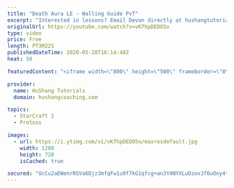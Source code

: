 ```yaml
---
title: "Death Aura LE - Walling Guide PvT"
excerpt: "Interested in lessons? Email Devon directly at hushangtutorials@outlook.com ------------------------------------------------------------------------------------------------------- Want to support HuShang Tutorials directly? Patreon is a website where you can contribute a monthly donation that will help"
originalUrl: https://youtube.com/watch?v=vKfhpDEDO5o
type: video
price: Free
length: PT3M22S
publishedDateTime: 2020-05-28T16:14:48Z
heat: 50

featuredContent: "<iframe width=\"800\" height=\"500\" frameborder=\"0\" src=\"https://www.youtube.com/embed/vKfhpDEDO5o\" allow=\"accelerometer; autoplay; encrypted-media; gyroscope; picture-in-picture\" allowfullscreen></iframe>"

provider:
  name: HuShang Tutorials
  domain: hushangcoaching.com

topics:
  - StarCraft 2
  - Protoss

images:
  - url: https://i.ytimg.com/vi/vKfhpDEDO5o/maxresdefault.jpg
    width: 1280
    height: 720
    isCached: true

secured: "UcCu2aEWenrRGVa6Djz3mfqFw1u9f7kG1qfcg+an3Y4NYXLuDzovJf6uOny4tOW22/O/4wpcB3XddPM0a3GlhplmfUhdsiUBakIEnswFQjW5r00kKpkl+xXbXQOM/wzQgaG25HvEF6cf+OFWPbkq9LXwYUNMHl01ylsajmmCOF5cRpDkzTMob2XYe/Oy/hgotLRwfuDbMgIYonAhxHOfJKZmc5NkFHSAk7gii7OifVOPJk0nXgkrtxO8K1V/1krGqt6TcaQo3nLigWGoHphX/mXB4+4Cx/c5SOPX6ByS+V0zFJoyjiakRy06wF58LAvB0Glg1gl5tq71LKPZIa4YMU0SgtqBzfvtAwOfknuwILorPKyigPJQPbsHiUMm9xoEnstanhVWWjg6UGyi+QCmz/D2ipTxxji0XyfkWiWsg6A=;hoTVeOR/ty09Ws69M68Qrw=="
---
```


